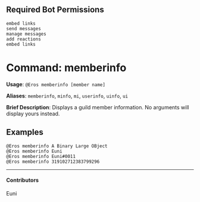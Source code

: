 ## Required Bot Permissions

```
embed links
send messages
manage messages
add reactions
embed links
```

# Command: memberinfo


**Usage**: `@Eros memberinfo [member name]`

**Aliases**: `memberinfo`, `minfo`, `mi`, `userinfo`, `uinfo`, `ui`

**Brief Description**: Displays a guild member information. No arguments will display yours instead.



## Examples

```
@Eros memberinfo A Binary Large OBject
@Eros memberinfo Euni
@Eros memberinfo Euni#0011
@Eros memberinfo 319102712383799296
```


---

#### Contributors


Euni
